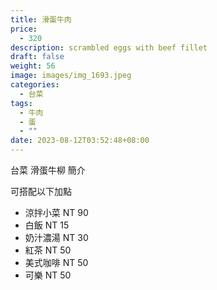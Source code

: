 ```yaml
---
title: 滑蛋牛肉
price:
  - 320
description: scrambled eggs with beef fillet
draft: false
weight: 56
image: images/img_1693.jpeg
categories:
  - 台菜
tags:
  - 牛肉
  - 蛋
  - ""
date: 2023-08-12T03:52:48+08:00
---
```


台菜 滑蛋牛柳 簡介

可搭配以下加點

- 涼拌小菜  NT 90
- 白飯 NT 15
- 奶汁濃湯 NT 30
- 紅茶  NT 50
- 美式咖啡 NT 50
- 可樂 NT 50
